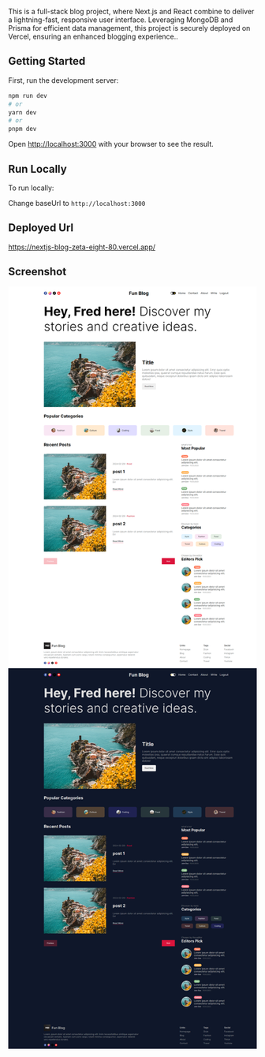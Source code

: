 This is a full-stack blog project, where Next.js and React combine to deliver a lightning-fast, responsive user interface. Leveraging MongoDB and Prisma for efficient data management, this project is securely deployed on Vercel, ensuring an enhanced blogging experience..

## Getting Started

First, run the development server:

```bash
npm run dev
# or
yarn dev
# or
pnpm dev
```

Open [http://localhost:3000](http://localhost:3000) with your browser to see the result.

## Run Locally

To run locally:

Change baseUrl to ```http://localhost:3000```


## Deployed Url

https://nextjs-blog-zeta-eight-80.vercel.app/

## Screenshot
![Screenshot](https://github.com/Fredbian/nextjs_blog/blob/main/public/screen1.png)
![Screenshot](https://github.com/Fredbian/nextjs_blog/blob/main/public/screen2.png)
